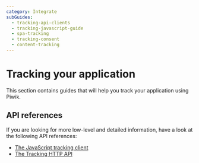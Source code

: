 ```yaml
---
category: Integrate
subGuides:
  - tracking-api-clients
  - tracking-javascript-guide
  - spa-tracking
  - tracking-consent
  - content-tracking
---
```

# Tracking your application

This section contains guides that will help you track your application using Piwik.

## API references

If you are looking for more low-level and detailed information, have a look at the following API references:

- [The JavaScript tracking client](/api-reference/tracking-javascript)
- [The Tracking HTTP API](/api-reference/tracking-api)
